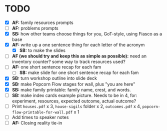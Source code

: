 # TODO

- [x] **AF:** family resources prompts
- [ ] **AF:** problems prompts
- [x] **SB:** how other teams choose things for you, GoT-style, using Fiasco as a base
- [x] **AF:** write up a one sentence thing for each letter of the acronym
  - [x] **SB:** to make the slides
- [ ] **AF (we should try and keep this as simple as possible):** need an inventory counter? some way to track resources used?
- [ ] **AF:** one short sentence recap for each fam
  - [ ] **SB:** make slide for one short sentence recap for each fam
- [x] **SB:** turn workshop outline into slide deck
- [x] **SB:** make Popcorn Flow stages for wall, plus "you are here"
- [x] **SB:** make family printable: family name, crest, and words.
- [ ] **SB:** make index cards example picture. Needs to be in 4, for: experiment, resources, expected outcome, actual outcome?
- [ ] Print `houses.pdf` x 3, `house-sigils` folder x 2, `outcomes.pdf` x 4, `popcorn-flow-printable-for-wall.pdf` x 1
- [ ] Add times to speaker notes
- [ ] **AF:** Closing reality tie-in